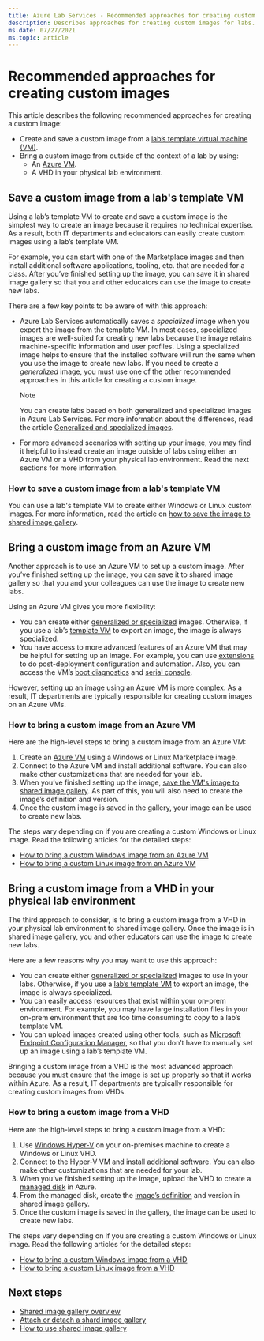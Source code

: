 ```yaml
---
title: Azure Lab Services - Recommended approaches for creating custom images for labs
description: Describes approaches for creating custom images for labs.
ms.date: 07/27/2021
ms.topic: article
---
```


# Recommended approaches for creating custom images
This article describes the following recommended approaches for creating a custom image:

-   Create and save a custom image from a [lab’s template virtual machine (VM)](how-to-create-manage-template.md).
-   Bring a custom image from outside of the context of a lab by using:
    - An [Azure VM](https://azure.microsoft.com/services/virtual-machines/).
    - A VHD in your physical lab environment.

## Save a custom image from a lab's template VM 

Using a lab’s template VM to create and save a custom image is the simplest way to create an image because it requires no technical expertise.  As a result, both IT departments and educators can easily create custom images using a lab’s template VM.

For example, you can start with one of the Marketplace images and then install additional software applications, tooling, etc. that are needed for a class.  After you’ve finished setting up the image, you can save it in shared image gallery so that you and other educators can use the image to create new labs.

There are a few key points to be aware of with this approach:
-   Azure Lab Services automatically saves a *specialized* image when you export the image from the template VM.  In most cases, specialized images are well-suited for creating new labs because the image retains machine-specific information and user profiles.  Using a specialized image helps to ensure that the installed software will run the same when you use the image to create new labs.  If you need to create a *generalized* image, you must use one of the other recommended approaches in this article for creating a custom image.

    > [!NOTE]
    > You can create labs based on both generalized and specialized images in Azure Lab Services.  For more information about the differences, read the article [Generalized and specialized images](../virtual-machines/shared-image-galleries.md#generalized-and-specialized-images).

-   For more advanced scenarios with setting up your image, you may find it helpful to instead create an image outside of labs using either an Azure VM or a VHD from your physical lab environment.  Read the next sections for more information.

### How to save a custom image from a lab's template VM

You can use a lab's template VM to create either Windows or Linux custom images.  For more information, read the article on [how to save the image to shared image gallery](how-to-use-shared-image-gallery.md#save-an-image-to-the-shared-image-gallery).

## Bring a custom image from an Azure VM

Another approach is to use an Azure VM to set up a custom image.  After you’ve finished setting up the image, you can save it to shared image gallery so that you and your colleagues can use the image to create new labs.

Using an Azure VM gives you more flexibility:
-   You can create either [generalized or specialized](../virtual-machines/shared-image-galleries.md#generalized-and-specialized-images) images.  Otherwise, if you use a lab’s [template VM](how-to-use-shared-image-gallery.md) to export an image, the image is always specialized.
-   You have access to more advanced features of an Azure VM that may be helpful for setting up an image.  For example, you can use [extensions](../virtual-machines/extensions/overview.md) to do post-deployment configuration and automation.  Also, you can access the VM’s [boot diagnostics](../virtual-machines/boot-diagnostics.md) and [serial console](https://docs.microsoft.com/troubleshoot/azure/virtual-machines/serial-console-overview).

However, setting up an image using an Azure VM is more complex.  As a result, IT departments are typically responsible for creating custom images on an Azure VMs.

### How to bring a custom image from an Azure VM

Here are the high-level steps to bring a custom image from an Azure VM:

1.  Create an [Azure VM](https://azure.microsoft.com/services/virtual-machines/) using a Windows or Linux Marketplace image.  
1.  Connect to the Azure VM and install additional software.  You can also make other customizations that are needed for your lab.  
1.  When you’ve finished setting up the image, [save the VM's image to shared image gallery](../virtual-machines/image-version-vm-powershell.md).  As part of this, you will also need to create the image’s definition and version.
1.  Once the custom image is saved in the gallery, your image can be used to create new labs.   

The steps vary depending on if you are creating a custom Windows or Linux image.  Read the following articles for the detailed steps:

-   [How to bring a custom Windows image from an Azure VM](how-to-bring-custom-windows-image-azure-vm.md)
-   [How to bring a custom Linux image from an Azure VM](how-to-bring-custom-linux-image-azure-vm.md)

## Bring a custom image from a VHD in your physical lab environment

The third approach to consider, is to bring a custom image from a VHD in your physical lab environment to shared image gallery.  Once the image is in shared image gallery, you and other educators can use the image to create new labs.

Here are a few reasons why you may want to use this approach:

-   You can create either [generalized or specialized](../virtual-machines/shared-image-galleries.md#generalized-and-specialized-images) images to use in your labs.  Otherwise, if you use a [lab’s template VM](how-to-use-shared-image-gallery.md) to export an image, the image is always specialized.
-   You can easily access resources that exist within your on-prem environment.  For example, you may have large installation files in your on-prem environment that are too time consuming to copy to a lab’s template VM.
-   You can upload images created using other tools, such as [Microsoft Endpoint Configuration Manager](https://docs.microsoft.com/mem/configmgr/core/understand/introduction), so that you don’t have to manually set up an image using a lab’s template VM.

Bringing a custom image from a VHD is the most advanced approach because you must ensure that the image is set up properly so that it works within Azure.  As a result, IT departments are typically responsible for creating custom images from VHDs.

### How to bring a custom image from a VHD

Here are the high-level steps to bring a custom image from a VHD:

1.  Use [Windows Hyper-V](https://docs.microsoft.com/virtualization/hyper-v-on-windows/about/) on your on-premises machine to create a Windows or Linux VHD.
1.  Connect to the Hyper-V VM and install additional software.  You can also make other customizations that are needed for your lab.  
1.  When you’ve finished setting up the image, upload the VHD to create a [managed disk](../virtual-machines/managed-disks-overview.md) in Azure.
1.  From the managed disk, create the [image’s definition](../virtual-machines/shared-image-galleries.md#image-definitions) and version in shared image gallery.
1.  Once the custom image is saved in the gallery, the image can be used to create new labs.   

The steps vary depending on if you are creating a custom Windows or Linux image.  Read the following articles for the detailed steps:

-   [How to bring a custom Windows image from a VHD](how-to-bring-custom-windows-image-vhd.md)
-   [How to bring a custom Linux image from a VHD](how-to-bring-custom-linux-image-vhd.md)

## Next steps

* [Shared image gallery overview](../virtual-machines/shared-image-galleries.md)
* [Attach or detach a shard image gallery](how-to-attach-detach-shared-image-gallery.md)
* [How to use shared image gallery](how-to-use-shared-image-gallery.md)